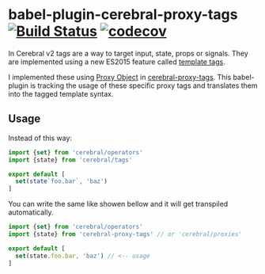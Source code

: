 babel-plugin-cerebral-proxy-tags [![Build Status](https://travis-ci.org/FWeinb/babel-plugin-cerebral-proxy-tags.svg?branch=master)](https://travis-ci.org/FWeinb/babel-plugin-cerebral-proxy-tags) [![codecov](https://codecov.io/gh/FWeinb/babel-plugin-cerebral-proxy-tags/branch/master/graph/badge.svg)](https://codecov.io/gh/FWeinb/babel-plugin-cerebral-proxy-tags)
=========================

In Cerebral v2 tags are a way to target input, state, props or signals. They are
implemented using a new ES2015 feature called [template tags](https://developer.mozilla.org/en-US/docs/Web/JavaScript/Reference/Template_literals#Tagged_template_literals).

I implemented these using [Proxy Object](https://developer.mozilla.org/en/docs/Web/JavaScript/Reference/Global_Objects/Proxy) in [cerebral-proxy-tags](https://github.com/FWeinb/cerebral-proxy-tags). This babel-plugin is tracking the usage of these specific proxy tags and translates them into the tagged template syntax.

## Usage

Instead of this way:

```js
import {set} from 'cerebral/operators'
import {state} from 'cerebral/tags'

export default [
  set(state`foo.bar`, 'baz')
]
```

You can write the same like showen bellow and it will get transpiled automatically.

```js
import {set} from 'cerebral/operators'
import {state} from 'cerebral-proxy-tags' // or 'cerebral/proxies'

export default [
  set(state.foo.bar, 'baz') // <-- usage
]
```

